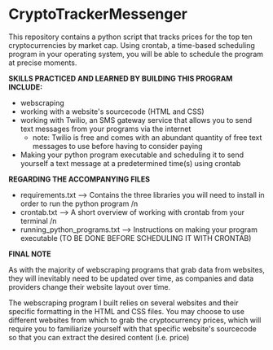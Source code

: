 # CryptoTrackerMessenger

This repository contains a python script that tracks prices for the top ten cryptocurrencies by market cap. Using crontab, a time-based scheduling program in your operating system, you will be able to schedule the program at precise moments.

**SKILLS PRACTICED AND LEARNED BY BUILDING THIS PROGRAM INCLUDE:**
* webscraping
* working with a website's sourcecode (HTML and CSS)
* working with Twilio, an SMS gateway service that allows you to send text messages from your programs via the internet
  * note: Twilio is free and comes with an abundant quantity of free text messages to use before having to consider paying
* Making your python program executable and scheduling it to send yourself a text message at a predetermined time(s) using crontab


**REGARDING THE ACCOMPANYING FILES**

* requirements.txt            --> Contains the three libraries you will need to install in order to run the python program /n
* crontab.txt                 --> A short overview of working with crontab from your terminal /n
* running_python_programs.txt --> Instructions on making your program executable (TO BE DONE BEFORE SCHEDULING IT WITH CRONTAB)



**FINAL NOTE**

As with the majority of webscraping programs that grab data from websites, they will inevitably need to be updated over time, 
as companies and data providers change their website layout over time.

The webscraping program I built relies on several websites and their specific formatting in the HTML and CSS files. You may choose to use different websites from which to grab the cryptocurrency prices, which will require you to familiarize yourself with that specific website's sourcecode so that you can extract the desired content (i.e. price)

